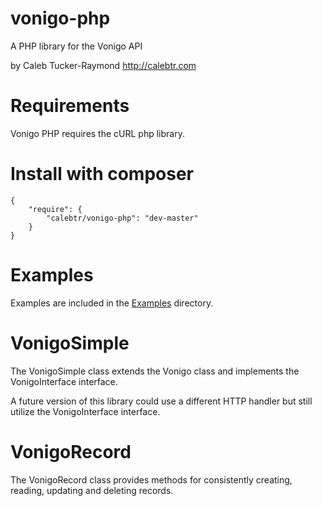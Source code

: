 # vonigo-php
A PHP library for the Vonigo API

by Caleb Tucker-Raymond http://calebtr.com

# Requirements

Vonigo PHP requires the cURL php library.

# Install with composer

    {
        "require": {
            "calebtr/vonigo-php": "dev-master"
        }
    }

# Examples

Examples are included in the [Examples]('examples/') directory.


# VonigoSimple

The VonigoSimple class extends the Vonigo class and implements the VonigoInterface interface.

A future version of this library could use a different HTTP handler but still utilize the VonigoInterface interface.  


# VonigoRecord

The VonigoRecord class provides methods for consistently creating, reading, updating and deleting records.

